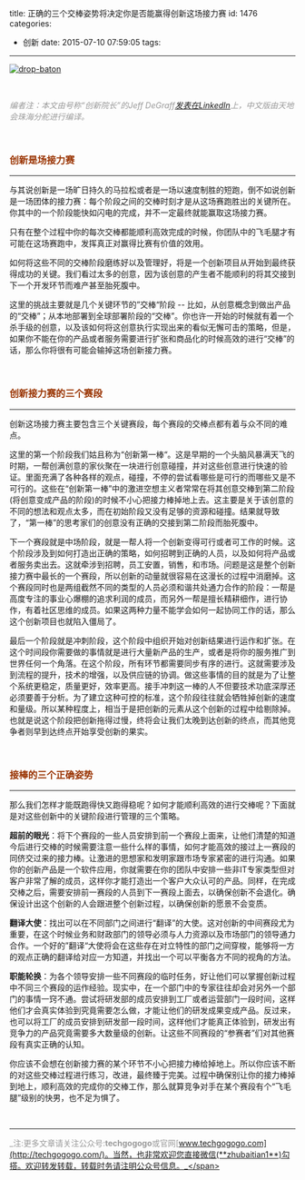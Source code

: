 title: 正确的三个交棒姿势将决定你是否能赢得创新这场接力赛
id: 1476
categories:
  - 创新
date: 2015-07-10 07:59:05
tags:
---
[![drop-baton](http://upload-images.jianshu.io/upload_images/264714-70bc93d88ec3500e.jpg?imageMogr2/auto-orient/strip%7CimageView2/2/w/1240/q/100)](http://upload-images.jianshu.io/upload_images/264714-70bc93d88ec3500e.jpg?imageMogr2/auto-orient/strip%7CimageView2/2/w/1240/q/100)

&nbsp;

<span style="color: #999999;">_编者注：本文由号称“创新院长”的Jeff DeGraff[发表在LinkedIn](https://www.linkedin.com/pulse/how-win-innovation-race-jeff-degraff)上，中文版由天地会珠海分舵进行编译。_</span>

&nbsp;

### <span style="color: #993300;">创新是场接力赛</span>

* * *

与其说创新是一场旷日持久的马拉松或者是一场以速度制胜的短跑，倒不如说创新是一场团体的接力赛：每个阶段之间的交棒时刻才是从这场赛跑胜出的关键所在。你其中的一个阶段能快如闪电的完成，并不一定最终就能赢取这场接力赛。

只有在整个过程中你的每次交棒都能顺利高效完成的时候，你团队中的飞毛腿才有可能在这场赛跑中，发挥真正对赢得比赛有价值的效用。

如何将这些不同的交棒阶段磨练好以及管理好，将是一个创新项目从开始到最终获得成功的关键。我们看过太多的创意，因为该创意的产生者不能顺利的将其交接到下一个开发环节而难产甚至胎死腹中。

这里的挑战主要就是几个关键环节的”交棒“阶段 -- 比如，从创意概念到做出产品的“交棒”；从本地部署到全球部署阶段的“交棒”。你也许一开始的时候就有着一个杀手级的创意，以及该如何将这创意执行实现出来的看似无懈可击的策略，但是，如果你不能在你的产品或者服务需要进行扩张和商品化的时候高效的进行“交棒”的话，那么你将很有可能会输掉这场创新接力赛。

&nbsp;

### <span style="color: #993300;">创新接力赛的三个赛段</span>

* * *

创新这场接力赛主要包含三个关键赛段，每个赛段的交棒点都有着与众不同的难点。

这里的第一个阶段我们姑且称为“创新第一棒“。这是早期的一个头脑风暴满天飞的时期，一帮创满创意的家伙聚在一块进行创意碰撞，并对这些创意进行快速的验证。里面充满了各种各样的观点，碰撞，不停的尝试看哪些是可行的而哪些又是不可行的。这些在“创新第一棒”中的激进空想主义者常常在将其创意交棒到第二阶段(将创意变成产品的阶段)的时候不小心把接力棒掉地上去。这主要是关于该创意的不同的想法和观点太多，而在初始阶段又没有足够的资源和碰撞。结果就导致了，“第一棒”的思考家们的创意没有正确的交接到第二阶段而胎死腹中。

下一个赛段就是中场阶段，就是一帮人将一个创新变得可行或者可工作的时候。这个阶段涉及到如何打造出正确的策略，如何招聘到正确的人员，以及如何将产品或者服务卖出去。这就牵涉到招聘，员工安置，销售，和市场。问题是这是整个创新接力赛中最长的一个赛段，所以创新的动量就很容易在这漫长的过程中消磨掉。这个赛段同时也是两组截然不同的类型的人员必须和谐共处通力合作的阶段：一帮是高度专注的事业心爆棚的追求利润的成员，而另外一帮是擅长精耕细作，进行协作，有着社区思维的成员。如果这两种力量不能学会如何一起协同工作的话，那么这个创新项目也就陷入僵局了。

最后一个阶段就是冲刺阶段，这个阶段中组织开始对创新结果进行运作和扩张。在这个时间段你需要做的事情就是进行大量新产品的生产，或者是将你的服务推广到世界任何一个角落。在这个阶段，所有环节都需要同步有序的进行。这就需要涉及到流程的提升，技术的增强，以及供应链的协调。做这些事情的目的就是为了让整个系统更稳定，质量更好，效率更高。接手冲刺这一棒的人不但要技术功底深厚还必须要善于分析。为了建立这种可控的标准，这个阶段往往就会牺牲掉创新的速度和量级。所以某种程度上，相当于是把创新的元素从这个创新的过程中给剔除掉。也就是说这个阶段把创新拖得过慢，终将会让我们太晚到达创新的终点，而其他竞争者则早到达终点开始享受创新的果实。

&nbsp;

### <span style="color: #993300;">接棒的三个正确姿势</span>

* * *

那么我们怎样才能既跑得快又跑得稳呢？如何才能顺利高效的进行交棒呢？下面就是对这些创新中的关键阶段进行管理的三个策略。

**超前的眼光**：将下个赛段的一些人员安排到前一个赛段上面来，让他们清楚的知道今后进行交棒的时候需要注意一些什么样的事情，如何才能高效的接过上一赛段的同侪交过来的接力棒。让激进的思想家和发明家跟市场专家紧密的进行沟通。如果你的创新产品是一个软件应用，你就需要在你的团队中安排一些非IT专家类型但对客户非常了解的成员，这样你才能打造出一个客户大众认可的产品。同样，在完成交棒之后，需要安排前一赛段的人员到下一赛段上面去，以确保创新不会退化。确保设计出这个创新的人会跟进整个创新过程，以确保创新的愿景不会变质。

**翻译大使**：找出可以在不同部门之间进行“翻译”的大使。这对创新的中间赛段尤为重要，在这个时候业务和财政部门的领导必须与人力资源以及市场部门的领导通力合作。一个好的”翻译“大使将会在这些存在对立特性的部门之间穿梭，能够将一方的观点正确的翻译给对应一方知道，并找出一个可以平衡各方不同的视角的方法。

**职能轮换**：为各个领导安排一些不同赛段的临时任务，好让他们可以掌握创新过程中不同三个赛段的运作经验。现实中，在一个部门中的专家往往却会对另外一个部门的事情一窍不通。尝试将研发部的成员安排到工厂或者运营部门一段时间，这样他们才会真实体验到究竟需要怎么做，才能让他们的研发成果变成产品。反过来，也可以将工厂的成员安排到研发部一段时间，这样他们才能真正体验到，研发出有竞争力的产品究竟需要多大数量级的创新。让这些不同赛段的“参赛者”们对其他赛段有真实正确的认知。

你应该不会想在创新接力赛的某个环节不小心把接力棒给掉地上。所以你应该不断的对这些交棒过程进行练习，改进，最终臻于完美。过程中确保别让你的接力棒掉到地上，顺利高效的完成你的交棒工作，那么就算竞争对手在某个赛段有个“飞毛腿”级别的快男，也不足为惧了。

&nbsp;

* * *

<span style="color: #999999;">_注:更多文章请关注公众号:**techgogogo**或官网[www.techgogogo.com](http://techgogogo.com/)。当然，也非常欢迎您直接微信(**zhubaitian1**)勾搭。欢迎转发转载，转载时务请注明公众号信息。_</span>